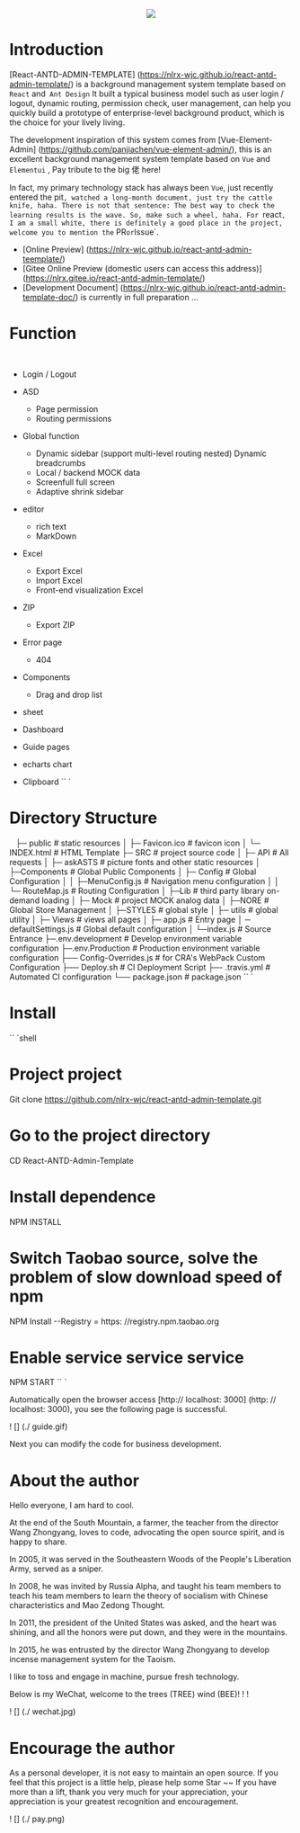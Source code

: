 <p align = "center">
   <a href="https://nlrx-wjc.github.io/react-antd-admin-template/" target="_blank">
      <img src = "./ Logo.png" />
   </a>
</ p>

# Introduction

[React-ANTD-ADMIN-TEMPLATE] (https://nlrx-wjc.github.io/react-antd-admin-template/) is a background management system template based on `React` and` Ant Design` It built a typical business model such as user login / logout, dynamic routing, permission check, user management, can help you quickly build a prototype of enterprise-level background product, which is the choice for your lively living.

The development inspiration of this system comes from [Vue-Element-Admin] (https://github.com/panjiachen/vue-element-admin/), this is an excellent background management system template based on `Vue` and` Elementui` , Pay tribute to the big 佬 here!

In fact, my primary technology stack has always been `Vue`, just recently entered the pit`, watched a long-month document, just try the cattle knife, haha. There is not that sentence: The best way to check the learning results is the wave. So, make such a wheel, haha. For `react`, I am a small white, there is definitely a good place in the project, welcome you to mention the` PR` or `Issue`.

- [Online Preview] (https://nlrx-wjc.github.io/react-antd-admin-teemplate/)
- [Gitee Online Preview (domestic users can access this address)] (https://nlrx.gitee.io/react-antd-admin-template/)
- [Development Document] (https://nlrx-wjc.github.io/react-antd-admin-template-doc/) is currently in full preparation ...

# Function

`` ``
- Login / Logout

- ASD
  - Page permission
  - Routing permissions

- Global function
  - Dynamic sidebar (support multi-level routing nested)
  Dynamic breadcrumbs
  - Local / backend MOCK data
  - Screenfull full screen
  - Adaptive shrink sidebar

- editor
  - rich text
  - MarkDown

- Excel
  - Export Excel
  - Import Excel
  - Front-end visualization Excel

- ZIP
  - Export ZIP

- Error page
  - 404

- Components
  - Drag and drop list

- sheet
- Dashboard
- Guide pages
- echarts chart
- Clipboard
`` `

# Directory Structure

`` ``
├─ public # static resources
│ ├─ Favicon.ico # favicon icon
│ └─ INDEX.html # HTML Template
├─ SRC # project source code
│ ├─ API # All requests
│ ├─ askASTS # picture fonts and other static resources
│ ├─Components # Global Public Components
│ ├─ Config # Global Configuration
│ │ ├─MenuConfig.js # Navigation menu configuration
│ │ └─ RouteMap.js # Routing Configuration
│ ├─Lib # third party library on-demand loading
│ ├─ Mock # project MOCK analog data
│ ├─NORE # Global Store Management
│ ├─STYLES # global style
│ ├─ utils # global utility
│ ├─ Views # views all pages
│ ├─ app.js # Entry page
│ ─ defaultSettings.js # Global default configuration
│ └─index.js # Source Entrance
├─.env.development # Develop environment variable configuration
├─.env.Production # Production environment variable configuration
├── Config-Overrides.js # for CRA's WebPack Custom Configuration
├── Deploy.sh # CI Deployment Script
├─- .travis.yml # Automated CI configuration
└── package.json # package.json
`` `

# Install

`` `shell
# Project project
Git clone https://github.com/nlrx-wjc/react-antd-admin-template.git

# Go to the project directory
CD React-ANTD-Admin-Template

# Install dependence
NPM INSTALL

# Switch Taobao source, solve the problem of slow download speed of npm
NPM Install --Registry = https: //registry.npm.taobao.org

# Enable service service service
NPM START
`` `

Automatically open the browser access [http:// localhost: 3000] (http: // localhost: 3000), you see the following page is successful.

! [] (./ guide.gif)

Next you can modify the code for business development.

# About the author

Hello everyone, I am hard to cool.

At the end of the South Mountain, a farmer, the teacher from the director Wang Zhongyang, loves to code, advocating the open source spirit, and is happy to share.

In 2005, it was served in the Southeastern Woods of the People's Liberation Army, served as a sniper.

In 2008, he was invited by Russia Alpha, and taught his team members to teach his team members to learn the theory of socialism with Chinese characteristics and Mao Zedong Thought.

In 2011, the president of the United States was asked, and the heart was shining, and all the honors were put down, and they were in the mountains.

In 2015, he was entrusted by the director Wang Zhongyang to develop incense management system for the Taoism.

I like to toss and engage in machine, pursue fresh technology.

Below is my WeChat, welcome to the trees (TREE) wind (BEE)! ! !

! [] (./ wechat.jpg)

# Encourage the author

As a personal developer, it is not easy to maintain an open source. If you feel that this project is a little help, please help some Star ~~
If you have more than a lift, thank you very much for your appreciation, your appreciation is your greatest recognition and encouragement.

! [] (./ pay.png)